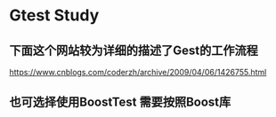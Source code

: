 # Gtest Study

## 下面这个网站较为详细的描述了Gest的工作流程

<https://www.cnblogs.com/coderzh/archive/2009/04/06/1426755.html>

## 也可选择使用BoostTest  需要按照Boost库

